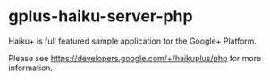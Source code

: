 # gplus-haiku-server-php
Haiku+ is full featured sample application for the Google+ Platform.

Please see https://developers.google.com/+/haikuplus/php for more information.

